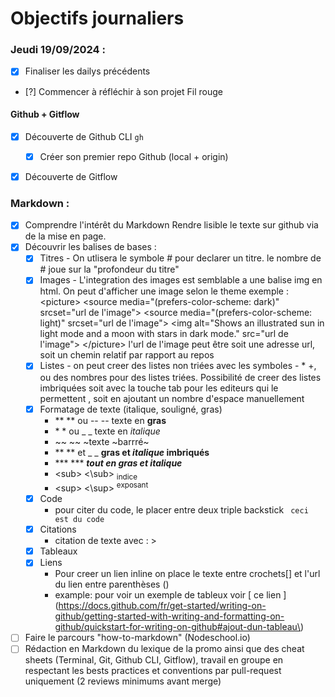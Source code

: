 # Objectifs journaliers

### Jeudi 19/09/2024 :

- [x] Finaliser les dailys précédents
- [?] Commencer à réfléchir à son projet Fil rouge

#### Github + Gitflow

- [x] Découverte de Github CLI `gh`

  - [x] Créer son premier repo Github (local + origin)

- [x] Découverte de Gitflow

### Markdown :

- [x] Comprendre l'intérêt du Markdown
      Rendre lisible le texte sur github via de la mise en page.
- [x] Découvrir les balises de bases :
  - [x] Titres
        - On utlisera le symbole \# pour declarer un titre. le nombre de \# joue sur la "profondeur du titre"
  - [x] Images
        - L'integration des images est semblable a une balise img en html. On peut d'afficher une image selon le theme
        exemple : 
        \<picture>
          \<source media="(prefers-color-scheme: dark)" srcset="url de l'image">
        \<source media="(prefers-color-scheme: light)" srcset="url de l'image">
        \<img alt="Shows an illustrated sun in light mode and a moon with stars in dark mode." src="url de l'image">
      \</picture>
        l'url de l'image peut être soit une adresse url, soit un chemin relatif par rapport au repos
  - [x] Listes
        - on peut creer des listes non triées avec les symboles  - * +, ou des nombres pour des listes triées.
        Possibilité de creer des listes imbriquées soit avec la touche tab pour les editeurs qui le permettent , soit en 
        ajoutant un nombre d'espace manuellement
  - [x] Formatage de texte (italique, souligné, gras)
    * \*\* \*\* ou \-\- \-\- texte en **gras**
    * \* \* ou \_ \_ texte en *italique*
    * \~\~ \~\~ ~texte ~barrré~
    * \*\* \*\* et \_ \_  **gras et _italique_ imbriqués**
    *  \*\*\* \*\*\* ***tout en gras et italique***
    * \<sub> \<\sub> <sub>indice</sub>
    * \<sup> \<\sup> <sup>exposant</sup>
  - [x] Code
    * pour citer du code, le placer entre deux triple backstick ``` ceci est du code```
  - [x] Citations
    * citation de texte avec : \>
  - [x] Tableaux
  - [x] Liens
      * Pour creer un lien inline on place le texte entre crochets\[\] et l'url du lien entre parenthèses \(\)
      * example: pour voir un exemple de tableux voir \[ ce lien \]\(https://docs.github.com/fr/get-started/writing-on-github/getting-started-with-writing-and-formatting-on-github/quickstart-for-writing-on-github#ajout-dun-tableau\)
- [ ] Faire le parcours "how-to-markdown" (Nodeschool.io)
- [ ] Rédaction en Markdown du lexique de la promo ainsi que des cheat sheets (Terminal, Git, Github CLI, Gitflow), travail en groupe en respectant les bests practices et conventions par pull-request uniquement (2 reviews minimums avant merge)

